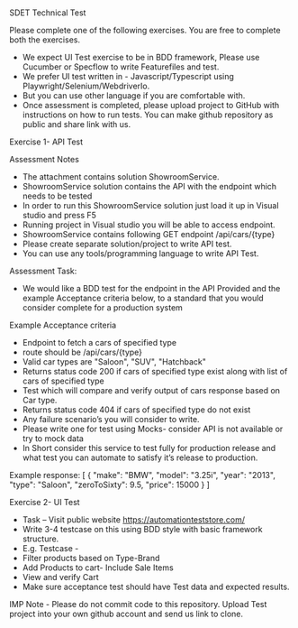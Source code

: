 # 
SDET Technical Test

Please complete one of the following exercises. You are free to complete both the exercises.
- We expect UI Test exercise to be in BDD framework, Please use Cucumber or Specflow to write Featurefiles and test.
- We prefer UI test written in - Javascript/Typescript using Playwright/Selenium/WebdriverIo.
- But you can use other language if you are comfortable with.
-  Once assessment is completed, please upload project to GitHub with instructions on how to run tests. You can make github repository as public and share link with us.



Exercise 1- API Test

Assessment Notes
-	The attachment contains solution ShowroomService.
-	ShowroomService solution contains the API with the endpoint which needs to be tested
-	In order to run this ShowroomService solution just load it up in Visual studio and press F5
-	Running project in Visual studio you will be able to access endpoint.
-	ShowroomService contains following GET endpoint /api/cars/{type}
-	Please create separate solution/project to write API test.
-	You can use any tools/programming language to write API Test.

Assessment Task:
-	We would like a BDD test for the endpoint in the API Provided and the example Acceptance criteria below, to a standard that you would consider complete for a production system

Example Acceptance criteria 
-	Endpoint to fetch a cars of specified type
-	route should be /api/cars/{type}
-	Valid car types are "Saloon", "SUV", "Hatchback"
-	Returns status code 200 if cars of specified type exist along with list of cars of specified type
-	Test which will compare and verify output of cars response based on Car type.
-	Returns status code 404 if cars of specified type do not exist 
-	Any failure scenario’s you will consider to write.
-	Please write one for test using Mocks- consider API is not available or try to mock data
-	In Short consider this service to test fully for production release and what test you can automate to satisfy it’s release to production.

Example response: 
[
  {
    "make": "BMW",
    "model": "3.25i",
    "year": "2013",
    "type": "Saloon",
    "zeroToSixty": 9.5,
    "price": 15000
  }
]



Exercise 2- UI Test

-	Task – Visit public website https://automationteststore.com/
-	Write 3-4 testcase on this using BDD style with basic framework structure.
-	E.g. Testcase - 
-   Filter products based on Type-Brand
-   Add Products to cart- Include Sale Items
-   View and verify Cart
-   Make sure acceptance test should have Test data and expected results.

IMP Note - Please do not commit code to this repository.
Upload Test project into your own github account and send us link to clone.
